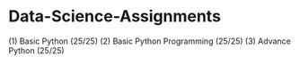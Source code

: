 # Data-Science-Assignments

(1) Basic Python (25/25)
(2) Basic Python Programming (25/25)
(3) Advance Python (25/25)


